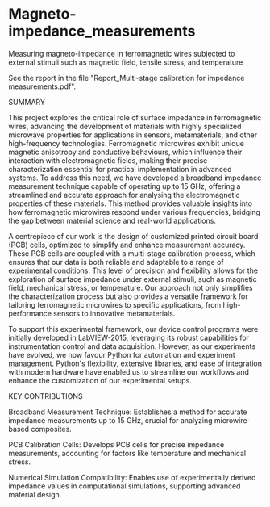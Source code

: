 # Magneto-impedance_measurements
Measuring magneto-impedance in ferromagnetic wires subjected to external stimuli such as magnetic field, tensile stress, and temperature

See the report in the file "Report_Multi-stage calibration for impedance measurements.pdf". 

SUMMARY

This project explores the critical role of surface impedance in ferromagnetic wires, advancing the development of materials with highly specialized microwave properties for applications in sensors, metamaterials, and other high-frequency technologies. Ferromagnetic microwires exhibit unique magnetic anisotropy and conductive behaviours, which influence their interaction with electromagnetic fields, making their precise characterization essential for practical implementation in advanced systems. To address this need, we have developed a broadband impedance measurement technique capable of operating up to 15 GHz, offering a streamlined and accurate approach for analysing the electromagnetic properties of these materials. This method provides valuable insights into how ferromagnetic microwires respond under various frequencies, bridging the gap between material science and real-world applications.

A centrepiece of our work is the design of customized printed circuit board (PCB) cells, optimized to simplify and enhance measurement accuracy. These PCB cells are coupled with a multi-stage calibration process, which ensures that our data is both reliable and adaptable to a range of experimental conditions. This level of precision and flexibility allows for the exploration of surface impedance under external stimuli, such as magnetic field, mechanical stress, or temperature. Our approach not only simplifies the characterization process but also provides a versatile framework for tailoring ferromagnetic microwires to specific applications, from high-performance sensors to innovative metamaterials.

To support this experimental framework, our device control programs were initially developed in LabVIEW-2015, leveraging its robust capabilities for instrumentation control and data acquisition. However, as our experiments have evolved, we now favour Python for automation and experiment management. Python's flexibility, extensive libraries, and ease of integration with modern hardware have enabled us to streamline our workflows and enhance the customization of our experimental setups.

KEY CONTRIBUTIONS

  Broadband Measurement Technique: Establishes a method for accurate impedance measurements up to 15 GHz, crucial for analyzing microwire-based composites.

  PCB Calibration Cells: Develops PCB cells for precise impedance measurements, accounting for factors like temperature and mechanical stress.

  Numerical Simulation Compatibility: Enables use of experimentally derived impedance values in computational simulations, supporting advanced material design.
